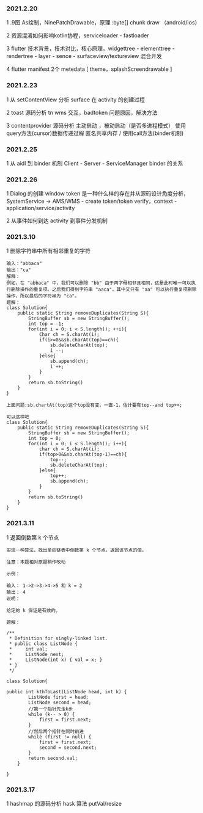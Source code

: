 ### 2021.2.20

1 .9图 As绘制，NinePatchDrawable，原理 :byte[] chunk draw （android/ios）

2 资源混淆如何影响kotlin协程，serviceloader - fastloader

3 flutter 技术背景，技术对比，核心原理，widgettree - elementtree - rendertree - layer - sence - surfaceview/textureview 混合开发

4 flutter manifest 2个 metedata [ theme，splashScreendrawable ]

### 2021.2.23

1 从 setContentView 分析 surface 在 activity 的创建过程

2 toast 源码分析 tn wms 交互，badtoken 问题原因，解决方法

3 contentprovider 源码分析 主动启动 ，被动启动（是否多进程模式） 使用query方法(cursor)数据传递过程 匿名共享内存 / 使用call方法(binder机制)

### 2021.2.25

1 从 aidl 到 binder 机制   Client - Server - ServiceManager binder 的关系

### 2021.2.26

1 Dialog 的创建 window token 是一种什么样的存在并从源码设计角度分析，SystemService -> AMS/WMS - create token/token verify，context - application/service/activity

2 从事件如何到达 activity 到事件分发机制

### 2021.3.10

1 删除字符串中所有相邻重复的字符

```
输入："abbaca"
输出："ca"
解释：
例如，在 "abbaca" 中，我们可以删除 "bb" 由于两字母相邻且相同，这是此时唯一可以执行删除操作的重复项。之后我们得到字符串 "aaca"，其中又只有 "aa" 可以执行重复项删除操作，所以最后的字符串为 "ca"。
题解：
class Solution{
    public static String removeDuplicates(String S){
        StringBuffer sb = new StringBuffer();
        int top = -1;
        for(int i = 0; i < S.length(); ++i){
            Char ch = S.charAt(i);
            if(i>=0&&sb.charAt(top)==ch){
                sb.deleteCharAt(top);
                i --;
            }else{
                sb.append(ch);
                i ++;
            }
        }
        return sb.toString()
    }
}

上面问题:sb.chartAt(top)这个top没有变，一直-1，估计要有top--and top++;

可以这样吧
class Solution{
    public static String removeDuplicates(String S){
        StringBuffer sb = new StringBuffer();
        int top = 0;
        for(int i = 0; i < S.length(); i++){
            char ch = S.charAt(i);
            if(top>0&&sb.charAt(top-1)==ch){
				top--;
                sb.deleteCharAt(top);
            }else{
				top++;
                sb.append(ch);
            }
        }
        return sb.toString()
    }
}

```
    
### 2021.3.11

1 返回倒数第 k 个节点

```
实现一种算法，找出单向链表中倒数第 k 个节点。返回该节点的值。

注意：本题相对原题稍作改动

示例：

输入： 1->2->3->4->5 和 k = 2
输出： 4
说明：

给定的 k 保证是有效的。

题解：

/**
 * Definition for singly-linked list.
 * public class ListNode {
 *     int val;
 *     ListNode next;
 *     ListNode(int x) { val = x; }
 * }
 */

class Solution{

public int kthToLast(ListNode head, int k) {
        ListNode first = head;
        ListNode second = head;
        //第一个指针先走k步
        while (k-- > 0) {
            first = first.next;
        }
        //然后两个指针在同时前进
        while (first != null) {
            first = first.next;
            second = second.next;
        }
        return second.val;
    }

}

```
### 2021.3.17
1 hashmap 的源码分析 hask 算法  putVal/resize 


